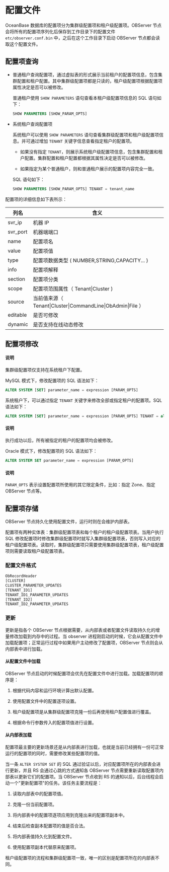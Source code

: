 # 配置文件

OceanBase 数据库的配置项分为集群级配置项和租户级配置项。OBServer 节点会将所有的配置项序列化后保存到工作目录下的配置文件 `etc/observer.conf.bin` 中，之后在这个工作目录下启动 OBServer 节点都会读取这个配置文件。

## 配置项查询

* 普通租户查询配置项，通过虚拟表的形式展示当前租户的配置项信息，包含集群配置和租户配置。其中集群级配置项都是只读的，租户级配置项根据配置项属性决定是否可以被修改。

  普通租户使用 `SHOW PARAMETERS` 语句查看本租户级配置项信息的 SQL 语句如下：

  ```sql
  SHOW PARAMETERS [SHOW_PARAM_OPTS]
  ```

* 系统租户查询配置项

  系统租户可以使用 `SHOW PARAMETERS` 语句查看集群级配置项和租户级配置项信息。并可通过增加 `TENANT` 关键字信息查看指定租户的配置项。
  * 如果没有指定 `TENANT`，则展示系统租户级配置项信息，包含集群配置和租户配置。集群配置和租户配置都根据其属性决定是否可以被修改。

  * 如果指定为某个普通租户，则和普通租户展示的配置项内容完全一致。

  SQL 语句如下：

  ```sql
  SHOW PARAMETERS [SHOW_PARAM_OPTS] TENANT = tenant_name
  ```

配置项的详细信息如下表所示：

|    列名    |                          含义                          |
|----------|------------------------------------------------------|
| svr_ip   | 机器 IP                                                |
| svr_port | 机器端端口                                                |
| name     | 配置项名                                                 |
| value    | 配置项值                                                 |
| type     | 配置项数据类型 ( NUMBER,STRING,CAPACITY... )                |
| info     | 配置项解释                                                |
| section  | 配置项分类                                                |
| scope    | 配置项范围属性（ Tenant\|Cluster )                           |
| source   | 当前值来源（ Tenant\|Cluster\|CommandLine\|ObAdmin\|File ） |
| editable | 是否可修改                                                |
| dynamic  | 是否支持在线动态修改                                           |

## 配置项修改

  <main id="notice" type='explain'>
    <h4>说明</h4>
    <p>集群级配置项仅支持在系统租户下配置。</p>
  </main>

MySQL 模式下，修改配置项的 SQL 语法如下：

```sql
ALTER SYSTEM [SET] parameter_name = expression [PARAM_OPTS]
```

系统租户下，可以通过指定 `TENANT` 关键字来修改全部或指定租户的配置项。SQL 语法如下：

```sql
ALTER SYSTEM [SET] parameter_name = expression [PARAM_OPTS] TENANT = all|tenant_name
```

  <main id="notice" type='explain'>
    <h4>说明</h4>
    <p>执行成功以后，所有被指定的租户的配置项均会被修改。</p>
  </main>

Oracle 模式下，修改配置项的 SQL 语法如下：

```sql
ALTER SYSTEM SET parameter_name = expression [PARAM_OPTS]
```

  <main id="notice" type='explain'>
    <h4>说明</h4>
    <p><code>PARAM_OPTS</code> 表示设置配置项所使用的其它限定条件，比如：指定 Zone、指定 OBServer 节点等。</p>
  </main>

## 配置项存储

OBServer 节点持久化使用配置文件，运行时则在会维护内部表。

配置项有两种实体表：集群级配置项表和每个租户的租户级配置项表。当用户执行 SQL 修改配置项时修改集群级配置项时就写入集群级配置项表，否则写入对应的租户级配置项表。读取时，集群级配置项只需要使用集群级配置项表，租户级配置项则需要读取租户级配置项表。

### 配置文件格式

```javascript
ObRecordHeader
[CLUSTER]
CLUSTER_PARAMETER_UPDATES
[TENANT_ID1]
TENANT_ID1_PARAMETER_UPDATES
[TENANT_ID2]
TENANT_ID2_PARAMETER_UPDATES
```

### 更新

更新是指各个 OBServer 节点根据需要，从内部表或者配置文件读取持久化的增量修改加载到内存中的过程。当 observer 进程刚启动的时候，它会从配置文件中加载配置项；正常运行过程中如果用户主动修改了配置项，OBServer 节点则会从内部表中进行加载。

#### **从配置文件中加载**

OBServer 节点启动的时候配置项会优先在配置文件中进行加载。加载配置项的顺序是：

1. 根据代码内容和运行环境计算出默认配置。

2. 使用配置文件中的配置逐项设置。

3. 租户级配置项是从集群级配置项克隆一份后再使用租户配置值进行覆盖。

4. 根据命令行参数传入的配置项值进行设置。

#### **从内部表加载**

配置项最主要的更新场景还是从内部表进行加载，也就是当前已经拥有一份可正常运行的配置项的同时，需要修改某些配置项的值。

当一条 `ALTER SYSTEM SET` 的 SQL 通过验证以后，对应配置项所在的内部表会进行更新，并且 RS 会通过心跳的方式通知各 OBServer 节点需要重新读取配置项内部表以更新它们的配置项。当 OBServer 节点收到 RS 的通知以后，后台线程会启动一个"更新配置项"的任务。该任务主要流程是：

1. 读取内部表中的配置项值。

2. 克隆一份当前配置项。

3. 将内部表中的配置项逐项应用到克隆出来的配置项副本中。

4. 结束后检查副本配置项的值是否合法。

5. 将内部表值持久化到配置文件。

6. 使用配置项副本代替原来配置项。

租户级配置项的流程和集群级配置项一致，唯一的区别是配置项所在的内部表不同。
